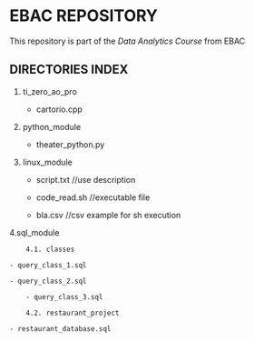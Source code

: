 # EBAC REPOSITORY

This repository is part of the *Data Analytics Course* from EBAC

## DIRECTORIES INDEX

1. ti_zero_ao_pro 

	- cartorio.cpp

2. python_module

	- theater_python.py

3. linux_module

	- script.txt //use description
  
	- code_read.sh //executable file
  
	- bla.csv //csv example for sh execution

4.sql_module
	
 		4.1. classes

  	- query_class_1.sql
   
   	- query_class_2.sql

    	- query_class_3.sql

		4.2. restaurant_project

  	- restaurant_database.sql
     

